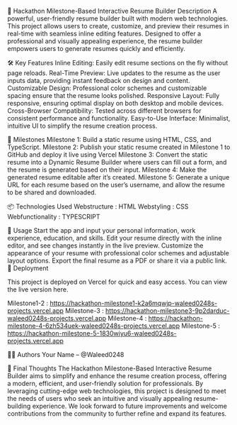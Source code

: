 🚀 Hackathon Milestone-Based Interactive Resume Builder
Description
A powerful, user-friendly resume builder built with modern web technologies. This project allows users to create, customize, and preview their resumes in real-time with seamless inline editing features. Designed to offer a professional and visually appealing experience, the resume builder empowers users to generate resumes quickly and efficiently.

🛠 Key Features
Inline Editing: Easily edit resume sections on the fly without page reloads.
Real-Time Preview: Live updates to the resume as the user inputs data, providing instant feedback on design and content.
Customizable Design: Professional color schemes and customizable spacing ensure that the resume looks polished.
Responsive Layout: Fully responsive, ensuring optimal display on both desktop and mobile devices.
Cross-Browser Compatibility: Tested across different browsers for consistent performance and functionality.
Easy-to-Use Interface: Minimalist, intuitive UI to simplify the resume creation process.

🧱 Milestones
Milestone 1: Build a static resume using HTML, CSS, and TypeScript.
Milestone 2: Publish your static resume created in Milestone 1 to GitHub and deploy it live using Vercel
Milestone 3: Convert the static resume into a Dynamic Resume Builder where users can fill out a form, and the resume is generated based on their input.
Milestone 4: Make the generated resume editable after it’s created. 
Milestone 5: Generate a unique URL for each resume based on the user’s username, and allow the resume to be shared and downloaded.


📦 Technologies Used
 Webstructure : HTML
 Webstyling : CSS
 Webfunctionality : TYPESCRIPT


🎯 Usage
Start the app and input your personal information, work experience, education, and skills.
Edit your resume directly with the inline editor, and see changes instantly in the live preview.
Customize the appearance of your resume with professional color schemes and adjustable layout options.
Export the final resume as a PDF or share it via a public link.
🚀 Deployment

This project is deployed on Vercel for quick and easy access. You can view the live version here.

Milestone1-2 : https://hackathon-milestone1-k2a6mqwjp-waleed0248s-projects.vercel.app
Milestone-3 :  https://hackathon-milestone3-9p2darduc-waleed0248s-projects.vercel.app
Milestone-4 :  https://hackathon-milestone-4-6zh534uek-waleed0248s-projects.vercel.app
Milestone-5 :  https://hackathon-milestone-5-1830wiyu6-waleed0248s-projects.vercel.app



👨‍💻 Authors
Your Name – @Waleed0248

🙌 Final Thoughts
The Hackathon Milestone-Based Interactive Resume Builder aims to simplify and enhance the resume creation process, offering a modern, efficient, and user-friendly solution for professionals. By leveraging cutting-edge web technologies, this project is designed to meet the needs of users who seek an intuitive and visually appealing resume-building experience. We look forward to future improvements and welcome contributions from the community to further refine and expand its features.










